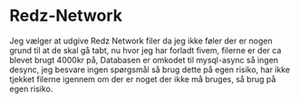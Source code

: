 # Redz-Network
Jeg vælger at udgive Redz Network filer da jeg ikke føler der er nogen grund til at de skal gå tabt, nu hvor jeg har forladt fivem, filerne er der ca blevet brugt 4000kr på, Databasen er omkodet til mysql-async så ingen desync, jeg besvare ingen spørgsmål så brug dette på egen risiko, har ikke tjekket filerne igennem om der er noget der ikke må bruges, så brug på egen risiko.
